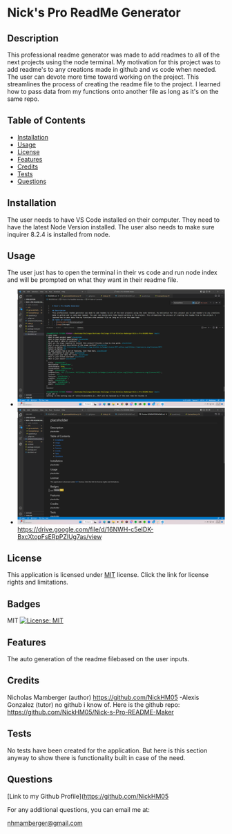 # Nick's Pro ReadMe Generator

## Description
This professional readme generator was made to add readmes to all of the next projects using the node terminal. My motivation for this project was to add readme's to any creations made in github and vs code when needed. The user can devote more time toward working on the project. This streamlines the process of creating the readme file to the project. I learned how to pass data from my functions onto another file as long as it's on the same repo. 
## Table of Contents
  - [Installation](#installation)
  - [Usage](#usage)
  - [License](#license)
  - [Features](#features)
  - [Credits](#credits)
  - [Tests](#tests)
  - [Questions](#questions)

## Installation
The user needs to have VS Code installed on their computer. They need to have the latest Node Version installed. The user also needs to make sure inquirer 8.2.4 is installed from node. 

## Usage
The user just has to open the terminal in their vs code and run node index and will be prompted on what they want in their readme file.
- ![Screenshot of the Questionaire in Node](./screenshots/Screenshot%20(223).png)
- ![Screenshot of the Generated README.md file](./screenshots/Screenshot%20(224).png)
https://drive.google.com/file/d/16NWH-c5eIDK-BxcXtopFsERpPZlUg7as/view
## License 
  This application is licensed under [MIT](https://opensource.org/licenses/MIT) license. Click the link for license rights and limitations.
## Badges
MIT [![License: MIT](https://img.shields.io/badge/License-MIT-yellow.svg)](https://opensource.org/licenses/MIT)

## Features
The auto generation of the readme filebased on the user inputs.

## Credits
Nicholas Mamberger (author) https://github.com/NickHM05 
-Alexis Gonzalez (tutor) no github i know of.
Here is the github repo: https://github.com/NickHM05/Nick-s-Pro-README-Maker

## Tests
No tests have been created for the application. But here is this section anyway to show there is functionality built in case of the need. 

## Questions
[Link to my Github Profile](https://github.com/NickHM05

For any additional questions, you can email me at:

nhmamberger@gmail.com

